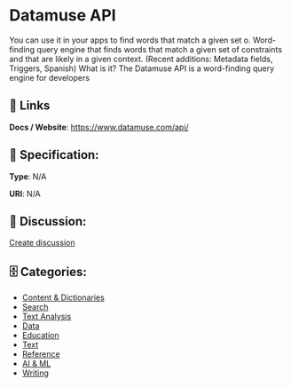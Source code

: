 # Datamuse API


You can use it in your apps to find words that match a given set o. Word-finding query engine that finds words that match a given set of constraints and that are likely in a given context.  (Recent additions: Metadata fields, Triggers, Spanish) What is it? The Datamuse API is a word-finding query engine for developers

##  🔗 Links
**Docs / Website**: https://www.datamuse.com/api/

## 🧬 Specification:
**Type**: N/A

**URI**: N/A

## 💬 Discussion:
[Create discussion](https://github.com/apis-list/apis-list/discussions/new)

## 🗄️ Categories:
- [Content & Dictionaries](https://github.com/apis-list/apis-list#content--dictionaries)
- [Search](https://github.com/apis-list/apis-list#search)
- [Text Analysis](https://github.com/apis-list/apis-list#text-analysis)
- [Data](https://github.com/apis-list/apis-list#data)
- [Education](https://github.com/apis-list/apis-list#education)
- [Text](https://github.com/apis-list/apis-list#text)
- [Reference](https://github.com/apis-list/apis-list#reference)
- [AI & ML](https://github.com/apis-list/apis-list#ai--ml)
- [Writing](https://github.com/apis-list/apis-list#writing)



